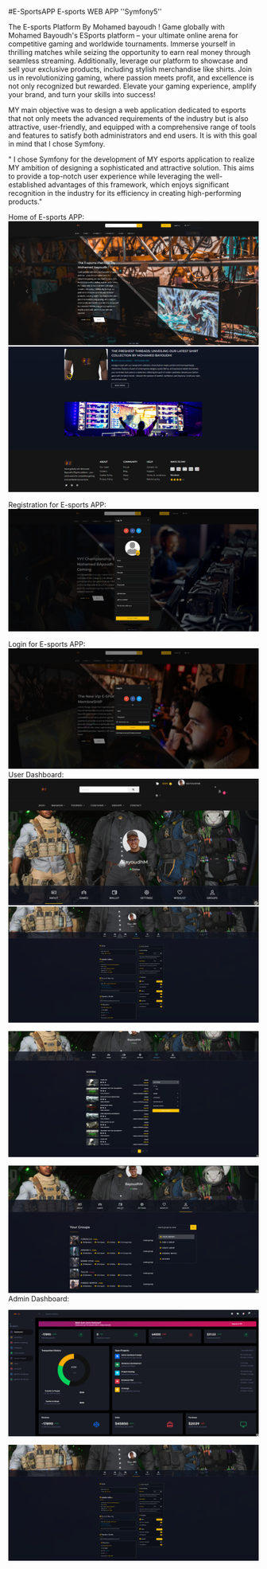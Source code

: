 #E-SportsAPP
 E-sports WEB APP ''Symfony5'' 
 
The E-sports Platform By Mohamed bayoudh !
Game globally with Mohamed Bayoudh's ESports platform – your ultimate online arena for competitive gaming and worldwide tournaments. Immerse yourself in thrilling matches while seizing the opportunity to earn real money through seamless streaming. Additionally, leverage our platform to showcase and sell your exclusive products, including stylish merchandise like shirts. Join us in revolutionizing gaming, where passion meets profit, and excellence is not only recognized but rewarded. Elevate your gaming experience, amplify your brand, and turn your skills into success!


MY main objective was to design a web application dedicated to esports that not only meets the advanced requirements of the industry but is also attractive, user-friendly, and equipped with a comprehensive range of tools and features to satisfy both administrators and end users. It is with this goal in mind that I chose Symfony.

" I chose Symfony for the development of MY esports application to realize MY ambition of designing a sophisticated and attractive solution. This aims to provide a top-notch user experience while leveraging the well-established advantages of this framework, which enjoys significant recognition in the industry for its efficiency in creating high-performing products."

Home of E-sports APP:
![App Screenshot](./capture/ACCUEIL.png)
![App Screenshot](./capture/about.png)

Registration for E-sports APP:
![App Screenshot](./capture/INSCRIPTION.png)

Login for E-sports APP:
![App Screenshot](./capture/LOGIN.png)
User Dashboard:
![App Screenshot](./capture/userdach.png)
![App Screenshot](./capture/userdach2.png)

![App Screenshot](./capture/userdach3.png)

![App Screenshot](./capture/userdach4.png)
Admin Dashboard:

![App Screenshot](./capture/admindach.png)

![App Screenshot](./capture/userdach2.png)



